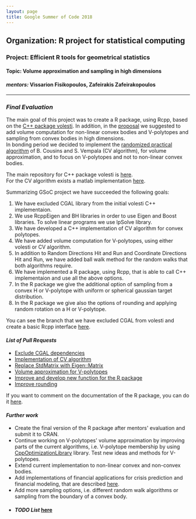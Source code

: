 ```yaml
---
layout: page
title: Google Summer of Code 2018
---  
```

  
## <span style="text-align:center;">Organization:  R project for statistical computing  
### <span style="text-align:center;">Project: Efficient R tools for geometrical statistics  
#### <span style="text-align:center;">Topic:  Volume approximation and sampling in high dimensions  
  
#### *mentors:* Vissarion Fisikopoulos, Zafeirakis Zafeirakopoulos  
  
---------------------------------------------------------------------------  
    
### *Final Evaluation*  

The main goal of this project was to create a R package, using Rcpp, based on the [C++ package volesti](https://github.com/vissarion/volume_approximation). In addition, in the [proposal](https://drive.google.com/file/d/1CsblG42xXLoyYiDmcCSjRJhL3Eilxk5u/view) we suggested to add volume computation for non-linear convex bodies and V-polytopes and sampling from convex bodies in high dimensions.  
In bonding period we decided to implement the [randomized practical algorithm](http://mpc.zib.de/index.php/MPC/article/view/178/99) of B. Cousins and S. Vempala (CV algorithm), for volume approximation, and to focus on V-polytopes and not to non-linear convex bodies.  
  
The main repository for C++ package volesti is [here](https://github.com/vissarion/volume_approximation).  
For the CV algorithm exists a matlab implementation [here](https://www.mathworks.com/matlabcentral/fileexchange/43596-volume-computation-of-convex-bodies).  
  
Summarizing GSoC project we have succeeded the following goals:  
1. We have excluded CGAL library from the initial volesti C++ implementaion.  
2. We use RcppEigen and BH libraries in order to use Eigen and Boost libraries. To solve linear programs we use lpSolve library.  
3. We have developed a C++ implementation of CV algorithm for convex polytopes.  
4. We have added volume computation for V-polytopes, using either volesti or CV algorithm.  
5. In addition to Random Directions Hit and Run and Coordinate Directions Hit and Run, we have added ball walk method for the random walks that both algorithms require.  
6. We have implemented a R package, using Rcpp, that is able to call C++ implementaion and use all the above options.  
7. In the R package we give the additional option of sampling from a convex H or V-polytope with uniform or spherical gaussian target distribution.  
8. In the R package we give also the options of rounding and applying random rotation on a H or V-polytope.  
   
You can see the branch that we have excluded CGAL from volesti and create a basic Rcpp interface [here](https://github.com/TolisChal/volume_approximation/tree/develop).  

#### *List of Pull Requests*  
 - [Exclude CGAL dependencies](https://github.com/TolisChal/volume_approximation/pull/2)
 - [Implementation of CV algorithm](https://github.com/TolisChal/volume_approximation/pull/3)  
 - [Replace StdMatrix with Eigen::Matrix](https://github.com/TolisChal/volume_approximation/pull/6)
 - [Volume approximation for V-polytopes](https://github.com/TolisChal/volume_approximation/pull/7)  
 - [Improve and develop new function for the R package](https://github.com/TolisChal/volume_approximation/pull/8)  
 - [Improve rounding](https://github.com/TolisChal/volume_approximation/pull/9)  
   
 If you want to comment on the documentation of the R package, you can do it [here](https://drive.google.com/file/d/1htOhKLwk58Yai0a6mkHvfwpO42_0FbPy/view?usp=sharing).  
    
   
#### *Further work*  
 - Create the final version of the R package after mentors' evaluation and submit it to CRAN.  
 - Continue working on V-polytopes' volume approximation by improving parts of the current algorithms, i.e. V-polytope membership by using [CppOptimizationLibrary](https://github.com/PatWie/CppNumericalSolvers) library. Test new ideas and methods for V-polytopes.  
 - Extend current implementation to non-linear convex and non-convex bodies.  
 - Add implementations of financial applications for crisis prediction and financial modeling, that are described [here](https://arxiv.org/abs/1803.05861).  
 - Add more sampling options, i.e. different random walk algorithms or sampling from the boundary of a convex body.  
 * #### *TODO List* [here](https://github.com/TolisChal/volume_approximation/issues/4) 
